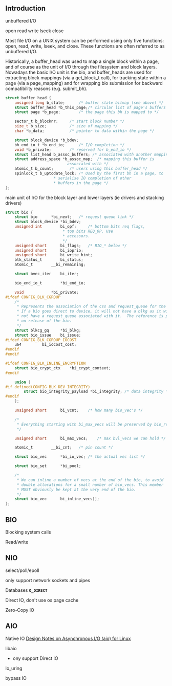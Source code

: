 ## Introduction



unbuffered I/O

open read write lseek close

Most file I/O on a UNIX system can be performed using only five functions: open, read, write, lseek, and close.
These functions are often referred to as unbuffered I/O.


Historically, a buffer_head was used to map a single block within a page, and of course as the unit of I/O through the filesystem and block layers.  
Nowadays the basic I/O unit is the bio, and buffer_heads are used for extracting block mappings (via a get_block_t call), for tracking state within a page (via a page_mapping) and for wrapping bio submission for backward compatibility reasons (e.g. submit_bh).

```c
struct buffer_head {
	unsigned long b_state;		/* buffer state bitmap (see above) */
	struct buffer_head *b_this_page;/* circular list of page's buffers */
	struct page *b_page;		/* the page this bh is mapped to */

	sector_t b_blocknr;		/* start block number */
	size_t b_size;			/* size of mapping */
	char *b_data;			/* pointer to data within the page */

	struct block_device *b_bdev;
	bh_end_io_t *b_end_io;		/* I/O completion */
 	void *b_private;		/* reserved for b_end_io */
	struct list_head b_assoc_buffers; /* associated with another mapping */
	struct address_space *b_assoc_map;	/* mapping this buffer is
						   associated with */
	atomic_t b_count;		/* users using this buffer_head */
	spinlock_t b_uptodate_lock;	/* Used by the first bh in a page, to
					 * serialise IO completion of other
					 * buffers in the page */
};
```
main unit of I/O for the block layer and lower layers (ie drivers and stacking drivers)

```c
struct bio {
	struct bio		*bi_next;	/* request queue link */
	struct block_device	*bi_bdev;
	unsigned int		bi_opf;		/* bottom bits req flags,
						 * top bits REQ_OP. Use
						 * accessors.
						 */
	unsigned short		bi_flags;	/* BIO_* below */
	unsigned short		bi_ioprio;
	unsigned short		bi_write_hint;
	blk_status_t		bi_status;
	atomic_t		__bi_remaining;

	struct bvec_iter	bi_iter;

	bio_end_io_t		*bi_end_io;

	void			*bi_private;
#ifdef CONFIG_BLK_CGROUP
	/*
	 * Represents the association of the css and request_queue for the bio.
	 * If a bio goes direct to device, it will not have a blkg as it will
	 * not have a request_queue associated with it.  The reference is put
	 * on release of the bio.
	 */
	struct blkcg_gq		*bi_blkg;
	struct bio_issue	bi_issue;
#ifdef CONFIG_BLK_CGROUP_IOCOST
	u64			bi_iocost_cost;
#endif
#endif

#ifdef CONFIG_BLK_INLINE_ENCRYPTION
	struct bio_crypt_ctx	*bi_crypt_context;
#endif

	union {
#if defined(CONFIG_BLK_DEV_INTEGRITY)
		struct bio_integrity_payload *bi_integrity; /* data integrity */
#endif
	};

	unsigned short		bi_vcnt;	/* how many bio_vec's */

	/*
	 * Everything starting with bi_max_vecs will be preserved by bio_reset()
	 */

	unsigned short		bi_max_vecs;	/* max bvl_vecs we can hold */

	atomic_t		__bi_cnt;	/* pin count */

	struct bio_vec		*bi_io_vec;	/* the actual vec list */

	struct bio_set		*bi_pool;

	/*
	 * We can inline a number of vecs at the end of the bio, to avoid
	 * double allocations for a small number of bio_vecs. This member
	 * MUST obviously be kept at the very end of the bio.
	 */
	struct bio_vec		bi_inline_vecs[];
};
```

## BIO

Blocking system calls

Read/write



## NIO



select/poll/epoll



only support network sockets and pipes



Databases  **`O_DIRECT`**

Direct IO, don't use os page cache

Zero-Copy IO







## AIO
Native IO
[Design Notes on Asynchronous I/O (aio) for Linux](http://lse.sourceforge.net/io/aionotes.txt)

libaio

- ony support Direct IO





Io_uring


bypass IO